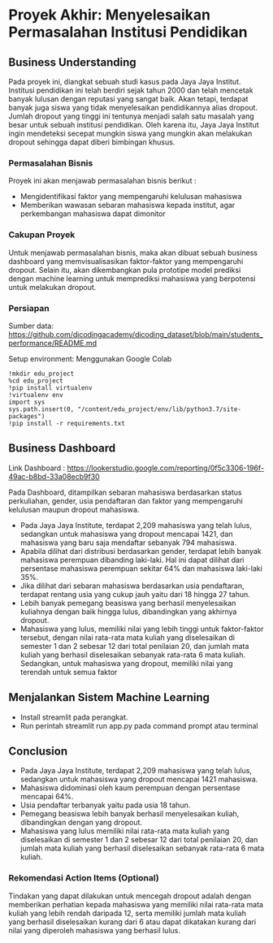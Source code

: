 # Proyek Akhir: Menyelesaikan Permasalahan Institusi Pendidikan

## Business Understanding

Pada proyek ini, diangkat sebuah studi kasus pada Jaya Jaya Institut.
Institusi pendidikan ini telah berdiri sejak tahun 2000 dan telah mencetak banyak lulusan dengan reputasi yang sangat baik. 
Akan tetapi, terdapat banyak juga siswa yang tidak menyelesaikan pendidikannya alias dropout.
Jumlah dropout yang tinggi ini tentunya menjadi salah satu masalah yang besar untuk sebuah institusi pendidikan. 
Oleh karena itu, Jaya Jaya Institut ingin mendeteksi secepat mungkin siswa yang mungkin akan melakukan dropout sehingga dapat diberi bimbingan khusus.


### Permasalahan Bisnis

Proyek ini akan menjawab permasalahan bisnis berikut : 
- Mengidentifikasi faktor yang mempengaruhi kelulusan mahasiswa
- Memberikan wawasan sebaran mahasiswa kepada institut, agar perkembangan mahasiswa dapat dimonitor 

### Cakupan Proyek

Untuk menjawab permasalahan bisnis, maka akan dibuat sebuah business dashboard yang memvisualisasikan faktor-faktor yang mempengaruhi dropout.
Selain itu, akan dikembangkan pula prototipe model prediksi dengan machine learning untuk memprediksi mahasiswa yang berpotensi untuk melakukan dropout.

### Persiapan

Sumber data: https://github.com/dicodingacademy/dicoding_dataset/blob/main/students_performance/README.md

Setup environment:
Menggunakan Google Colab

```
!mkdir edu_project
%cd edu_project
!pip install virtualenv
!virtualenv env
import sys
sys.path.insert(0, "/content/edu_project/env/lib/python3.7/site-packages")
!pip install -r requirements.txt

```

## Business Dashboard

Link Dashboard : https://lookerstudio.google.com/reporting/0f5c3306-196f-49ac-b8bd-33a08ecb9f30

Pada Dashboard, ditampilkan sebaran mahasiswa berdasarkan status perkuliahan, gender, usia pendaftaran dan faktor yang mempengaruhi kelulusan maupun dropout mahasiswa.
- Pada Jaya Jaya Institute, terdapat 2,209 mahasiswa yang telah lulus, sedangkan untuk mahasiswa yang dropout mencapai 1421, dan mahasiswa yang baru saja mendaftar sebanyak 794 mahasiswa.
- Apabila dilihat dari distribusi berdasarkan gender, terdapat lebih banyak mahasiswa perempuan dibanding laki-laki. Hal ini dapat dilihat dari persentase mahasiswa perempuan sekitar 64% dan mahasiswa laki-laki 35%.
- Jika dilihat dari sebaran mahasiswa berdasarkan usia pendaftaran, terdapat rentang usia yang cukup jauh yaitu dari 18 hingga 27 tahun.
- Lebih banyak pemegang beasiswa yang berhasil menyelesaikan kuliahnya dengan baik hingga lulus, dibandingkan yang akhirnya dropout.
- Mahasiswa yang lulus, memiliki nilai yang lebih tinggi untuk faktor-faktor tersebut, dengan nilai rata-rata mata kuliah yang diselesaikan di semester 1 dan 2 sebesar 12 dari total penilaian 20, dan jumlah mata kuliah yang berhasil diselesaikan sebanyak rata-rata 6 mata kuliah. Sedangkan, untuk mahasiswa yang dropout, memiliki nilai yang terendah untuk semua faktor

## Menjalankan Sistem Machine Learning
- Install streamlit pada perangkat.
- Run perintah streamlit run app.py pada command prompt atau terminal

## Conclusion

- Pada Jaya Jaya Institute, terdapat 2,209 mahasiswa yang telah lulus, sedangkan untuk mahasiswa yang dropout mencapai 1421 mahasiswa.
- Mahasiswa didominasi oleh kaum perempuan dengan persentase mencapai 64%.
- Usia pendaftar terbanyak yaitu pada usia 18 tahun.
- Pemegang beasiswa lebih banyak berhasil menyelesaikan kuliah, dibandingkan dengan yang dropout.
- Mahasiswa yang lulus memiliki nilai rata-rata mata kuliah yang diselesaikan di semester 1 dan 2 sebesar 12 dari total penilaian 20, dan jumlah mata kuliah yang berhasil diselesaikan sebanyak rata-rata 6 mata kuliah. 

### Rekomendasi Action Items (Optional)
Tindakan yang dapat dilakukan untuk mencegah dropout adalah dengan memberikan perhatian kepada mahasiswa yang memiliki nilai rata-rata mata kuliah yang lebih rendah daripada 12, serta memiliki jumlah mata kuliah yang berhasil diselesaikan kurang dari 6 atau dapat dikatakan kurang dari nilai yang diperoleh mahasiswa yang berhasil lulus.
